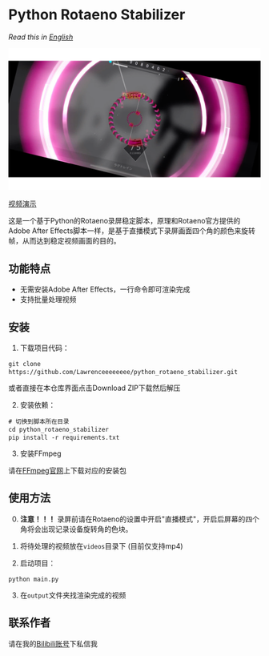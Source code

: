 # Python Rotaeno Stabilizer

*Read this in [English](README_EN.md)*

![Python Rotaeno Stabilizer](images/stable.png)

[视频演示](https://www.bilibili.com/video/BV1bc411f7fK/?share_source=copy_web&vd_source=9e94008dbf76e399a164028430118348)

这是一个基于Python的Rotaeno录屏稳定脚本，原理和Rotaeno官方提供的Adobe After Effects脚本一样，是基于直播模式下录屏画面四个角的颜色来旋转帧，从而达到稳定视频画面的目的。

## 功能特点

- 无需安装Adobe After Effects，一行命令即可渲染完成
- 支持批量处理视频

## 安装

1. 下载项目代码：
```shell
git clone https://github.com/Lawrenceeeeeeee/python_rotaeno_stabilizer.git
```
或者直接在本仓库界面点击Download ZIP下载然后解压

2. 安装依赖：
```shell
# 切换到脚本所在目录
cd python_rotaeno_stabilizer
pip install -r requirements.txt
```

3. 安装FFmpeg

请在[FFmpeg官网](https://ffmpeg.org/download.html)上下载对应的安装包

## 使用方法

0. **注意！！！** 录屏前请在Rotaeno的设置中开启"直播模式"，开启后屏幕的四个角将会出现记录设备旋转角的色块。

1. 将待处理的视频放在`videos`目录下 (目前仅支持mp4)

2. 启动项目：
```shell
python main.py
```

3. 在`output`文件夹找渲染完成的视频

## 联系作者
请在我的[Bilibili账号](https://space.bilibili.com/143784401)下私信我
